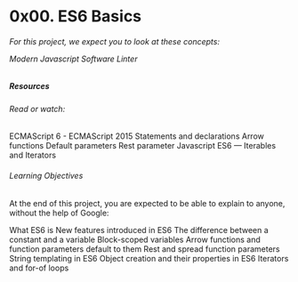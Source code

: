 <h1>0x00. ES6 Basics</h1>

<h6>For this project, we expect you to look at these concepts:

Modern Javascript
Software Linter
</h6>

<h5>Resources</h5>
<h6>Read or watch:</h6>
<p>
ECMAScript 6 - ECMAScript 2015
Statements and declarations
Arrow functions
Default parameters
Rest parameter
Javascript ES6 — Iterables and Iterators
</p>

<h6>Learning Objectives</h6>

<h7>At the end of this project, you are expected to be able to explain to anyone, without the help of Google:</h7>
<p>
What ES6 is
New features introduced in ES6
The difference between a constant and a variable
Block-scoped variables
Arrow functions and function parameters default to them
Rest and spread function parameters
String templating in ES6
Object creation and their properties in ES6
Iterators and for-of loops
</p>
